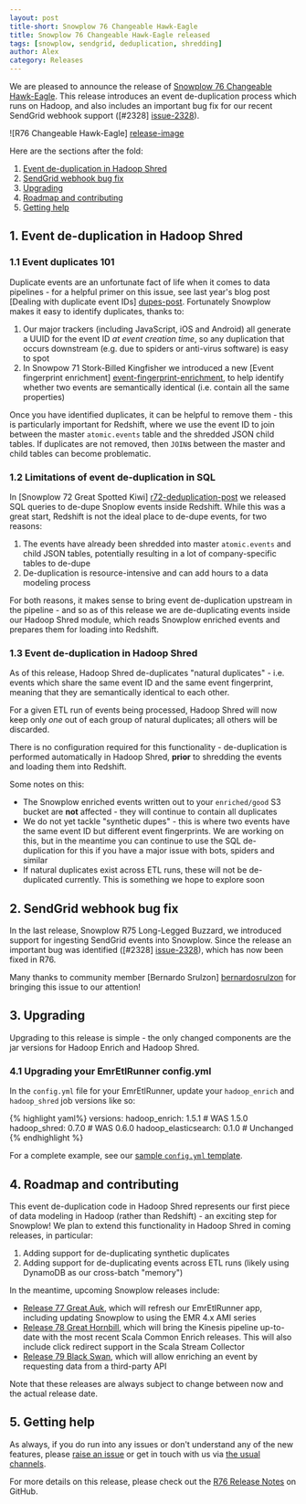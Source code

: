 ```yaml
---
layout: post
title-short: Snowplow 76 Changeable Hawk-Eagle
title: Snowplow 76 Changeable Hawk-Eagle released
tags: [snowplow, sendgrid, deduplication, shredding]
author: Alex
category: Releases
---
```


We are pleased to announce the release of [Snowplow 76 Changeable Hawk-Eagle][snowplow-release]. This release introduces an event de-duplication process which runs on Hadoop, and also includes an important bug fix for our recent SendGrid webhook support ([#2328] [issue-2328]).

![R76 Changeable Hawk-Eagle] [release-image]

Here are the sections after the fold:

1. [Event de-duplication in Hadoop Shred](/blog/2016/01/26/snowplow-r76-changeable-hawk-eagle-released/#deduplication)
2. [SendGrid webhook bug fix](/blog/2016/01/26/snowplow-r76-changeable-hawk-eagle-released/#sendgrid-fix)
3. [Upgrading](/blog/2016/01/26/snowplow-r76-changeable-hawk-eagle-released/#upgrading)
4. [Roadmap and contributing](/blog/2016/01/26/snowplow-r76-changeable-hawk-eagle-released/#roadmap-etc)
5. [Getting help](/blog/2016/01/26/snowplow-r76-changeable-hawk-eagle-released/#help)

<!--more-->

<h2 id="deduplication">1. Event de-duplication in Hadoop Shred</h2>

<h3 id="deduplication-101">1.1 Event duplicates 101</h3>

Duplicate events are an unfortunate fact of life when it comes to data pipelines - for a helpful primer on this issue, see last year's blog post [Dealing with duplicate event IDs] [dupes-post]. Fortunately Snowplow makes it easy to identify duplicates, thanks to:

1. Our major trackers (including JavaScript, iOS and Android) all generate a UUID for the event ID *at event creation time*, so any duplication that occurs downstream (e.g. due to spiders or anti-virus software) is easy to spot
2. In Snowpow 71 Stork-Billed Kingfisher we introduced a new [Event fingerprint enrichment] [event-fingerprint-enrichment], to help identify whether two events are semantically identical (i.e. contain all the same properties)

Once you have identified duplicates, it can be helpful to remove them - this is particularly important for Redshift, where we use the event ID to join between the master `atomic.events` table and the shredded JSON child tables. If duplicates are not removed, then `JOIN`s between the master and child tables can become problematic.

<h3 id="deduplication-sql">1.2 Limitations of event de-duplication in SQL</h3>

In [Snowplow 72 Great Spotted Kiwi] [r72-deduplication-post] we released SQL queries to de-dupe Snoplow events inside Redshift. While this was a great start, Redshift is not the ideal place to de-dupe events, for two reasons:

1. The events have already been shredded into master `atomic.events` and child JSON tables, potentially resulting in a lot of company-specific tables to de-dupe
2. De-duplication is resource-intensive and can add hours to a data modeling process

For both reasons, it makes sense to bring event de-duplication upstream in the pipeline - and so as of this release we are de-duplicating events inside our Hadoop Shred module, which reads Snowplow enriched events and prepares them for loading into Redshift.

<h3 id="deduplication-shred">1.3 Event de-duplication in Hadoop Shred</h3>

As of this release, Hadoop Shred de-duplicates "natural duplicates" - i.e. events which share the same event ID and the same event fingerprint, meaning that they are semantically identical to each other.

For a given ETL run of events being processed, Hadoop Shred will now keep only *one* out of each group of natural duplicates; all others will be discarded.

There is no configuration required for this functionality - de-duplication is performed automatically in Hadoop Shred, **prior** to shredding the events and loading them into Redshift.

Some notes on this:

* The Snowplow enriched events written out to your `enriched/good` S3 bucket are **not** affected - they will continue to contain all duplicates
* We do not yet tackle "synthetic dupes" - this is where two events have the same event ID but different event fingerprints. We are working on this, but in the meantime you can continue to use the SQL de-duplication for this if you have a major issue with bots, spiders and similar
* If natural duplicates exist across ETL runs, these will not be de-duplicated currently. This is something we hope to explore soon

<h2 id="sendgrid-fix">2. SendGrid webhook bug fix</h2>

In the last release, Snowplow R75 Long-Legged Buzzard, we introduced support for ingesting SendGrid events into Snowplow. Since the release an important bug was identified ([#2328] [issue-2328]), which has now been fixed in R76.

Many thanks to community member [Bernardo Srulzon] [bernardosrulzon] for bringing this issue to our attention!

<h2 id="upgrading">3. Upgrading</h2>

Upgrading to this release is simple - the only changed components are the jar versions for Hadoop Enrich and Hadoop Shred.

<h3 id="configuring-emretlrunner">4.1 Upgrading your EmrEtlRunner config.yml</h3>

In the `config.yml` file for your EmrEtlRunner, update your `hadoop_enrich` and `hadoop_shred` job versions like so:

{% highlight yaml%}
  versions:
    hadoop_enrich: 1.5.1 # WAS 1.5.0
    hadoop_shred: 0.7.0 # WAS 0.6.0
    hadoop_elasticsearch: 0.1.0 # Unchanged
{% endhighlight %}

For a complete example, see our [sample `config.yml` template][emretlrunner-config-yml].

<h2 id="roadmap-etc">4. Roadmap and contributing</h2>

This event de-duplication code in Hadoop Shred represents our first piece of data modeling in Hadoop (rather than Redshift) - an exciting step for Snowplow! We plan to extend this functionality in Hadoop Shred in coming releases, in particular:

1. Adding support for de-duplicating synthetic duplicates
2. Adding support for de-duplicating events across ETL runs (likely using DynamoDB as our cross-batch "memory")

In the meantime, upcoming Snowplow releases include:

* [Release 77 Great Auk][r77-milestone], which will refresh our EmrEtlRunner app, including updating Snowplow to using the EMR 4.x AMI series
* [Release 78 Great Hornbill][r78-milestone], which will bring the Kinesis pipeline up-to-date with the most recent Scala Common Enrich releases. This will also include click redirect support in the Scala Stream Collector
* [Release 79 Black Swan][r79-milestone], which will allow enriching an event by requesting data from a third-party API

Note that these releases are always subject to change between now and the actual release date.

<h2 id="help">5. Getting help</h2>

As always, if you do run into any issues or don't understand any of the new features, please [raise an issue][issues] or get in touch with us via [the usual channels][talk-to-us].

For more details on this release, please check out the [R76 Release Notes][snowplow-release] on GitHub.

[release-image]: /assets/img/blog/2016/01/changeable_hawk-eagle.jpg

[dupes-post]: /blog/2015/08/19/dealing-with-duplicate-event-ids/
[event-fingerprint-enrichment]: https://github.com/snowplow/snowplow/wiki/Event-fingerprint-enrichment
[r72-deduplication-post]: /blog/2015/10/15/snowplow-r72-great-spotted-kiwi-released/#deduplication
[r75-sendgrid-post]: /blog/2016/01/02/snowplow-r75-long-legged-buzzard-released

[bernardosrulzon]: https://github.com/bernardosrulzon
[issue-2328]: https://github.com/snowplow/snowplow/issues/2328

[emretlrunner-config-yml]: https://github.com/snowplow/snowplow/blob/master/3-enrich/emr-etl-runner/config/config.yml.sample

[issues]: https://github.com/snowplow/snowplow/issues
[talk-to-us]: https://github.com/snowplow/snowplow/wiki/Talk-to-us
[snowplow-release]: https://github.com/snowplow/snowplow/releases/r76-changeable-hawk-eagle

[r77-milestone]: https://github.com/snowplow/snowplow/milestones/Release%2077%20%5BCLI%5D%20Great%20Auk
[r78-milestone]: https://github.com/snowplow/snowplow/milestones/Release%2078%20%5BKIN%5D%20Great%20Hornbill
[r79-milestone]: https://github.com/snowplow/snowplow/milestones/Release%2079%20%5BHAD%5D%20Black%20Swan
